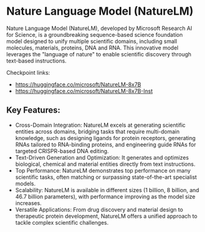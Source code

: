 # Nature Language Model (NatureLM)

Nature Language Model (NatureLM), developed by Microsoft Research AI for Science, is a groundbreaking sequence-based science foundation model designed to unify multiple scientific domains, including small molecules, materials, proteins, DNA and RNA. This innovative model leverages the "language of nature" to enable scientific discovery through text-based instructions.

Checkpoint links:
- https://huggingface.co/microsoft/NatureLM-8x7B
- https://huggingface.co/microsoft/NatureLM-8x7B-Inst

## Key Features:

- Cross-Domain Integration: NatureLM excels at generating scientific entities across domains, bridging tasks that require multi-domain knowledge, such as designing ligands for protein receptors, generating RNAs tailored to RNA-binding proteins, and engineering guide RNAs for targeted CRISPR-based DNA editing.
- Text-Driven Generation and Optimization: It generates and optimizes biological, chemical and material entities directly from text instructions.
- Top Performance: NatureLM demonstrates top performance on many scientific tasks, often matching or surpassing state-of-the-art specialist models.
- Scalability: NatureLM is available in different sizes (1 billion, 8 billion, and 46.7 billion parameters), with performance improving as the model size increases.
- Versatile Applications: From drug discovery and material design to therapeutic protein development, NatureLM offers a unified approach to tackle complex scientific challenges.
